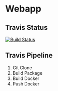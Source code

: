 Webapp
==========

Travis Status
-------
[![Build Status](https://travis-ci.org/k801030/visonliii-webapp.svg?branch=master)](https://travis-ci.org/k801030/visonliii-webapp)

Travis Pipeline
-------
1. Git Clone
2. Build Package
3. Build Docker
4. Push Docker

